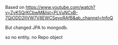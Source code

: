 Based on https://www.youtube.com/watch?v=ZyK5QrKCbwM&list=PLVuNCxB-7QiODD2IIVW7V8EWCSevoRAfB&ab_channel=InfoQ

But changed JPA to mongodb. 

so no entity. 
no Repo object